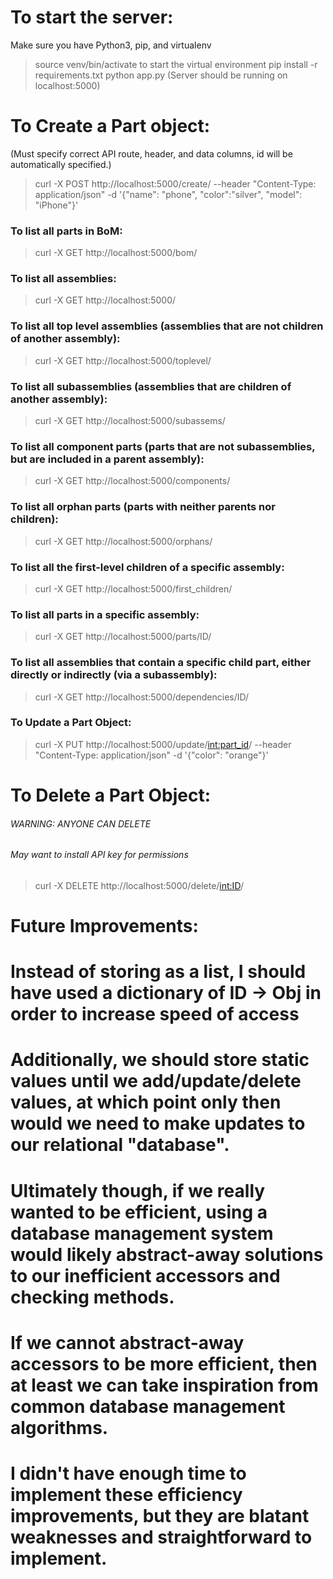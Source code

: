 
# To start the server:
Make sure you have Python3, pip, and virtualenv
> source venv/bin/activate to start the virtual environment
> pip install -r requirements.txt
> python app.py (Server should be running on localhost:5000)

# To Create a Part object:
(Must specify correct API route, header, and data columns, id will be automatically specified.)
> curl -X POST http://localhost:5000/create/ --header "Content-Type: application/json" -d '{"name": "phone", "color":"silver", "model": "iPhone"}'


### To list all parts in BoM:
> curl -X GET http://localhost:5000/bom/

### To list all assemblies:
> curl -X GET http://localhost:5000/

### To list all top level assemblies (assemblies that are not children of another assembly):
> curl -X GET http://localhost:5000/toplevel/


### To list all subassemblies (assemblies that are children of another assembly):
> curl -X GET http://localhost:5000/subassems/


### To list all component parts (parts that are not subassemblies, but are included in a parent assembly):
> curl -X GET http://localhost:5000/components/


### To list all orphan parts (parts with neither parents nor children):
> curl -X GET http://localhost:5000/orphans/


### To list all the first-level children of a specific assembly:
> curl -X GET http://localhost:5000/first_children/


### To list all parts in a specific assembly:
> curl -X GET http://localhost:5000/parts/ID/

### To list all assemblies that contain a specific child part, either directly or indirectly (via a subassembly):
> curl -X GET http://localhost:5000/dependencies/ID/

### To Update a Part Object:
> curl -X PUT http://localhost:5000/update/<int:part_id>/ --header "Content-Type: application/json" -d '{"color": "orange"}'

# To Delete a Part Object:
###### WARNING: ANYONE CAN DELETE
###### May want to install API key for permissions
> curl -X DELETE http://localhost:5000/delete/<int:ID>/



# Future Improvements:
# Instead of storing as a list, I should have used a dictionary of ID -> Obj in order to increase speed of access
# Additionally, we should store static values until we add/update/delete values, at which point only then would we need to make updates to our relational "database".
# Ultimately though, if we really wanted to be efficient, using a database management system would likely abstract-away solutions to our inefficient accessors and checking methods.
# If we cannot abstract-away accessors to be more efficient, then at least we can take inspiration from common database management algorithms.
# I didn't have enough time to implement these efficiency improvements, but they are blatant weaknesses and straightforward to implement.